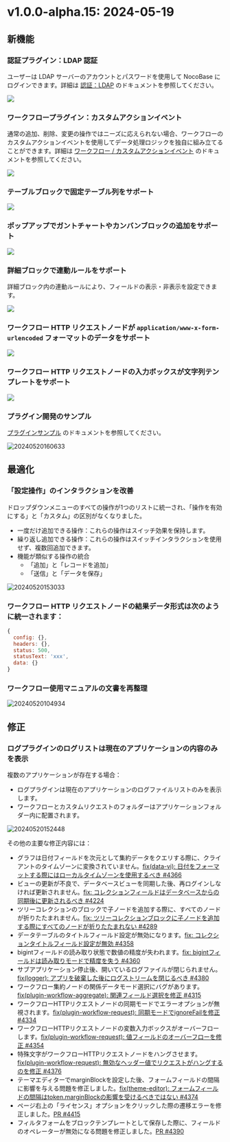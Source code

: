 # v1.0.0-alpha.15: 2024-05-19

## 新機能

### 認証プラグイン：LDAP 認証

ユーザーは LDAP サーバーのアカウントとパスワードを使用して NocoBase にログインできます。詳細は [認証：LDAP](/handbook/auth-ldap) のドキュメントを参照してください。

![](https://static-docs.nocobase.com/202405191513995.png)

### ワークフロープラグイン：カスタムアクションイベント

通常の追加、削除、変更の操作ではニーズに応えられない場合、ワークフローのカスタムアクションイベントを使用してデータ処理ロジックを独自に組み立てることができます。詳細は [ワークフロー / カスタムアクションイベント](/handbook/workflow-custom-action-trigger) のドキュメントを参照してください。

![](https://static-docs.nocobase.com/202405191515770.png)

### テーブルブロックで固定テーブル列をサポート

![](https://static-docs.nocobase.com/202405191512587.png)

### ポップアップでガントチャートやカンバンブロックの追加をサポート

![](https://static-docs.nocobase.com/202405191512280.png)

### 詳細ブロックで連動ルールをサポート

詳細ブロック内の連動ルールにより、フィールドの表示・非表示を設定できます。

![](https://static-docs.nocobase.com/202405191513781.png)

### ワークフロー HTTP リクエストノードが `application/www-x-form-urlencoded` フォーマットのデータをサポート

![](https://static-docs.nocobase.com/202405191514472.png)

### ワークフロー HTTP リクエストノードの入力ボックスが文字列テンプレートをサポート

![](https://static-docs.nocobase.com/202405191514748.png)

### プラグイン開発のサンプル

[プラグインサンプル](/plugin-samples) のドキュメントを参照してください。

![20240520160633](https://static-docs.nocobase.com/20240520160633.png)

## 最適化

### 「設定操作」のインタラクションを改善

ドロップダウンメニューのすべての操作が1つのリストに統一され、「操作を有効にする」と「カスタム」の区別がなくなりました。

- 一度だけ追加できる操作：これらの操作はスイッチ効果を保持します。
- 繰り返し追加できる操作：これらの操作はスイッチインタラクションを使用せず、複数回追加できます。
- 機能が類似する操作の統合
  - 「追加」と「レコードを追加」
  - 「送信」と「データを保存」

![20240520153033](https://static-docs.nocobase.com/20240520153033.png)

### ワークフロー HTTP リクエストノードの結果データ形式は次のように統一されます：

```js
{
  config: {},
  headers: {},
  status: 500,
  statusText: 'xxx',
  data: {}
}
```

### ワークフロー使用マニュアルの文書を再整理

![20240520104934](https://static-docs.nocobase.com/20240520104934.png)

## 修正

### ログプラグインのログリストは現在のアプリケーションの内容のみを表示

複数のアプリケーションが存在する場合：

- ログプラグインは現在のアプリケーションのログファイルリストのみを表示します。
- ワークフローとカスタムリクエストのフォルダーはアプリケーションフォルダー内に配置されます。

![20240520152448](https://static-docs.nocobase.com/20240520152448.png)

その他の主要な修正内容には：

- グラフは日付フィールドを次元として集約データをクエリする際に、クライアントのタイムゾーンに変換されていません。<a href="https://github.com/nocobase/nocobase/pull/4366" target="_blank">fix(data-vi): 日付をフォーマットする際にはローカルタイムゾーンを使用するべき #4366</a>
- ビューの更新が不良で、データベースビューを同期した後、再ログインしなければ更新されません。<a href="https://github.com/nocobase/nocobase/pull/4224" target="_blank">fix: コレクションフィールドはデータベースからの同期後に更新されるべき #4224</a>
- ツリーコレクションのブロックで子ノードを追加する際に、すべてのノードが折りたたまれません。<a href="https://github.com/nocobase/nocobase/pull/4289" target="_blank">fix: ツリーコレクションブロックに子ノードを追加する際にすべてのノードが折りたたまれない #4289</a>
- データテーブルのタイトルフィールド設定が無効になります。<a href="https://github.com/nocobase/nocobase/pull/4358" target="_blank">fix: コレクションタイトルフィールド設定が無効 #4358</a>
- bigintフィールドの読み取り状態で数値の精度が失われます。<a href="https://github.com/nocobase/nocobase/pull/4360" target="_blank">fix: bigintフィールドは読み取りモードで精度を失う #4360</a>
- サブアプリケーション停止後、開いているログファイルが閉じられません。<a href="https://github.com/nocobase/nocobase/pull/4380" target="_blank">fix(logger): アプリを破棄した後にログストリームを閉じるべき #4380</a>
- ワークフロー集約ノードの関係データモード選択にバグがあります。<a href="https://github.com/nocobase/nocobase/pull/4315" target="_blank">fix(plugin-workflow-aggregate): 関連フィールド選択を修正 #4315</a>
- ワークフローHTTPリクエストノードの同期モードでエラーオプションが無視されます。<a href="https://github.com/nocobase/nocobase/pull/4334" target="_blank">fix(plugin-workflow-request): 同期モードでignoreFailを修正 #4334</a>
- ワークフローHTTPリクエストノードの変数入力ボックスがオーバーフローします。<a href="https://github.com/nocobase/nocobase/pull/4353" target="_blank">fix(plugin-workflow-request): 値フィールドのオーバーフローを修正 #4354</a>
- 特殊文字がワークフローHTTPリクエストノードをハングさせます。<a href="https://github.com/nocobase/nocobase/pull/4376" target="_blank">fix(plugin-workflow-request): 無効なヘッダー値でリクエストがハングするのを修正 #4376</a>
- テーマエディターでmarginBlockを設定した後、フォームフィールドの間隔に影響を与える問題を修正しました。<a href="https://github.com/nocobase/nocobase/pull/4374" target="_blank">fix(theme-editor): フォームフィールドの間隔はtoken.marginBlockの影響を受けるべきではない #4374</a>
- ページ右上の「ライセンス」オプションをクリックした際の遷移エラーを修正しました。[PR #4415](https://github.com/nocobase/nocobase/pull/4415)
- フィルタフォームをブロックテンプレートとして保存した際に、フィールドのオペレーターが無効になる問題を修正しました。[PR #4390](https://github.com/nocobase/nocobase/pull/4390)

